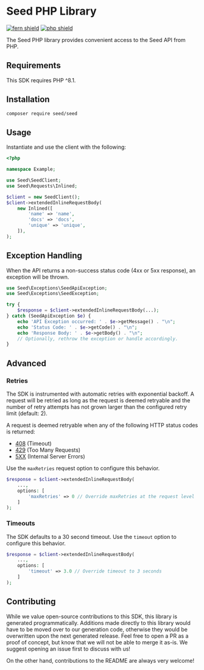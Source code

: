 # Seed PHP Library

[![fern shield](https://img.shields.io/badge/%F0%9F%8C%BF-Built%20with%20Fern-brightgreen)](https://buildwithfern.com?utm_source=github&utm_medium=github&utm_campaign=readme&utm_source=Seed%2FPHP)
[![php shield](https://img.shields.io/badge/php-packagist-pink)](https://packagist.org/packages/seed/seed)

The Seed PHP library provides convenient access to the Seed API from PHP.

## Requirements

This SDK requires PHP ^8.1.

## Installation

```sh
composer require seed/seed
```

## Usage

Instantiate and use the client with the following:

```php
<?php

namespace Example;

use Seed\SeedClient;
use Seed\Requests\Inlined;

$client = new SeedClient();
$client->extendedInlineRequestBody(
    new Inlined([
        'name' => 'name',
        'docs' => 'docs',
        'unique' => 'unique',
    ]),
);

```

## Exception Handling

When the API returns a non-success status code (4xx or 5xx response), an exception will be thrown.

```php
use Seed\Exceptions\SeedApiException;
use Seed\Exceptions\SeedException;

try {
    $response = $client->extendedInlineRequestBody(...);
} catch (SeedApiException $e) {
    echo 'API Exception occurred: ' . $e->getMessage() . "\n";
    echo 'Status Code: ' . $e->getCode() . "\n"; 
    echo 'Response Body: ' . $e->getBody() . "\n";
    // Optionally, rethrow the exception or handle accordingly.
}
```

## Advanced

### Retries

The SDK is instrumented with automatic retries with exponential backoff. A request will be retried as long
as the request is deemed retryable and the number of retry attempts has not grown larger than the configured
retry limit (default: 2).

A request is deemed retryable when any of the following HTTP status codes is returned:

- [408](https://developer.mozilla.org/en-US/docs/Web/HTTP/Status/408) (Timeout)
- [429](https://developer.mozilla.org/en-US/docs/Web/HTTP/Status/429) (Too Many Requests)
- [5XX](https://developer.mozilla.org/en-US/docs/Web/HTTP/Status/500) (Internal Server Errors)

Use the `maxRetries` request option to configure this behavior.

```php
$response = $client->extendedInlineRequestBody(
    ...,
    options: [
        'maxRetries' => 0 // Override maxRetries at the request level
    ]
);
```

### Timeouts

The SDK defaults to a 30 second timeout. Use the `timeout` option to configure this behavior.

```php
$response = $client->extendedInlineRequestBody(
    ...,
    options: [
        'timeout' => 3.0 // Override timeout to 3 seconds
    ]
);
```

## Contributing

While we value open-source contributions to this SDK, this library is generated programmatically.
Additions made directly to this library would have to be moved over to our generation code,
otherwise they would be overwritten upon the next generated release. Feel free to open a PR as
a proof of concept, but know that we will not be able to merge it as-is. We suggest opening
an issue first to discuss with us!

On the other hand, contributions to the README are always very welcome!